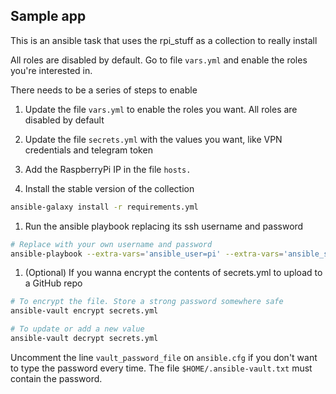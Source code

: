 ## Sample app

This is an ansible task that uses the rpi_stuff as a collection to really install

All roles are disabled by default. Go to file `vars.yml` and enable the roles you're interested in.

There needs to be a series of steps to enable
1. Update the file `vars.yml` to enable the roles you want. All roles are disabled by default

1. Update the file `secrets.yml` with the values you want, like VPN credentials and telegram token

1. Add the RaspberryPi IP in the file `hosts.`

1. Install the stable version of the collection
``` bash
ansible-galaxy install -r requirements.yml
```

1. Run the ansible playbook replacing its ssh username and password
```bash
# Replace with your own username and password
ansible-playbook --extra-vars='ansible_user=pi' --extra-vars='ansible_ssh_pass=raspberry' site.yml
```

1. (Optional) If you wanna encrypt the contents of secrets.yml to upload to a GitHub repo
``` bash
# To encrypt the file. Store a strong password somewhere safe
ansible-vault encrypt secrets.yml

# To update or add a new value
ansible-vault decrypt secrets.yml
```

Uncomment the line `vault_password_file` on `ansible.cfg` if you don't want to type the password every time.
The file `$HOME/.ansible-vault.txt` must contain the password.
